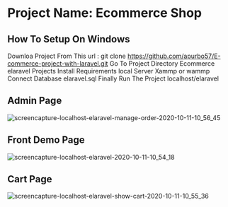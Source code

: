 # Project Name: Ecommerce Shop 

## How To Setup On Windows
Downloa Project From This url : git clone https://github.com/apurbo57/E-commerce-project-with-laravel.git
Go To Project Directory Ecommerce elaravel Projects
Install Requirements local Server Xammp or wammp
Connect Database elaravel.sql
Finally Run The Project localhost/elaravel

## Admin Page
![screencapture-localhost-elaravel-manage-order-2020-10-11-10_56_45](https://user-images.githubusercontent.com/67797830/95685666-1b80ac80-0c1b-11eb-8e1f-296a9bcc7e56.png)
## Front Demo Page
![screencapture-localhost-elaravel-2020-10-11-10_54_18](https://user-images.githubusercontent.com/67797830/95685720-6dc1cd80-0c1b-11eb-8d40-c42ae166f2a1.png)
## Cart Page
![screencapture-localhost-elaravel-show-cart-2020-10-11-10_55_36](https://user-images.githubusercontent.com/67797830/95685745-90ec7d00-0c1b-11eb-8359-a7d6c9ea4af8.png)

